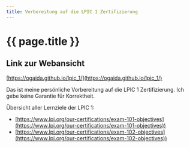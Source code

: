 ```yaml
---
title: Vorbereitung auf die LPIC 1 Zertifizierung
---
```


# {{ page.title }}

## Link zur Webansicht

[https://ogaida.github.io/lpic_1/](https://ogaida.github.io/lpic_1/)

Das ist meine persönliche Vorbereitung auf die LPIC 1 Zertifizierung. Ich gebe keine Garantie für Korrektheit.

Übersicht aller Lernziele der LPIC 1: 
- [https://www.lpi.org/our-certifications/exam-101-objectives](https://www.lpi.org/our-certifications/exam-101-objectives))
- [https://www.lpi.org/our-certifications/exam-102-objectives](https://www.lpi.org/our-certifications/exam-102-objectives))

